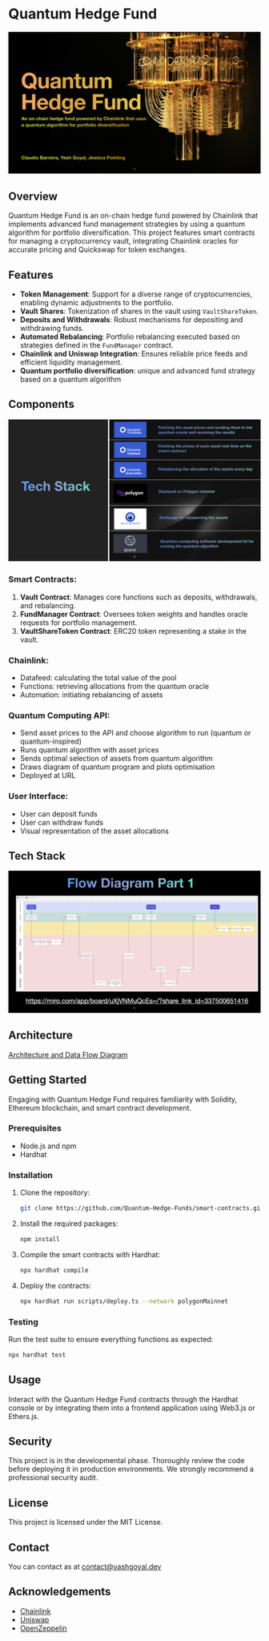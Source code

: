 # Quantum Hedge Fund

![Quantum Oracles](/assets/Quantum%20Hedge%20Fund.001.jpeg)

## Overview
Quantum Hedge Fund is an on-chain hedge fund powered by Chainlink that implements advanced fund management strategies by using a quantum algorithm for portfolio diversification. This project features smart contracts for managing a cryptocurrency vault, integrating Chainlink oracles for accurate pricing and Quickswap for token exchanges.

## Features
- **Token Management**: Support for a diverse range of cryptocurrencies, enabling dynamic adjustments to the portfolio.
- **Vault Shares**: Tokenization of shares in the vault using `VaultShareToken`.
- **Deposits and Withdrawals**: Robust mechanisms for depositing and withdrawing funds.
- **Automated Rebalancing**: Portfolio rebalancing executed based on strategies defined in the `FundManager` contract.
- **Chainlink and Uniswap Integration**: Ensures reliable price feeds and efficient liquidity management.
- **Quantum portfolio diversification**: unique and advanced fund strategy based on a quantum algorithm

## Components

![Quantum Oracles](/assets/Quantum%20Hedge%20Fund.005.jpeg)

### Smart Contracts:
1. **Vault Contract**: Manages core functions such as deposits, withdrawals, and rebalancing.
2. **FundManager Contract**: Oversees token weights and handles oracle requests for portfolio management.
3. **VaultShareToken Contract**: ERC20 token representing a stake in the vault.

### Chainlink:
- Datafeed: calculating the total value of the pool 
- Functions: retrieving allocations from the quantum oracle
- Automation: initiating rebalancing of assets

### Quantum Computing API:
- Send asset prices to the API and choose algorithm to run (quantum or quantum-inspired)
- Runs quantum algorithm with asset prices
- Sends optimal selection of assets from quantum algorithm
- Draws diagram of quantum program and plots optimisation
- Deployed at URL

### User Interface:
- User can deposit funds
- User can withdraw funds
- Visual representation of the asset allocations

## Tech Stack

![Quantum Oracles](/assets/Quantum%20Hedge%20Fund.007.jpeg)

## Architecture

[Architecture and Data Flow Diagram]((https://miro.com/app/board/uXjVNMuQcEs=/?share_link_id=337500651416))

## Getting Started
Engaging with Quantum Hedge Fund requires familiarity with Solidity, Ethereum blockchain, and smart contract development.

### Prerequisites
- Node.js and npm
- Hardhat

### Installation
1. Clone the repository:
   ```sh
   git clone https://github.com/Quantum-Hedge-Funds/smart-contracts.git
   ```

2. Install the required packages:
   ```sh
   npm install
   ```

3. Compile the smart contracts with Hardhat:
   ```sh
   npx hardhat compile
   ```

4. Deploy the contracts:
   ```sh
   npx hardhat run scripts/deploy.ts --network polygonMainnet
   ```

### Testing
Run the test suite to ensure everything functions as expected:
```sh
npx hardhat test
```

## Usage
Interact with the Quantum Hedge Fund contracts through the Hardhat console or by integrating them into a frontend application using Web3.js or Ethers.js.

## Security
This project is in the developmental phase. Thoroughly review the code before deploying it in production environments. We strongly recommend a professional security audit.

## License
This project is licensed under the MIT License. 

## Contact
You can contact as at contact@yashgoyal.dev

## Acknowledgements
- [Chainlink](https://chain.link/)
- [Uniswap](https://uniswap.org/)
- [OpenZeppelin](https://openzeppelin.com/)
